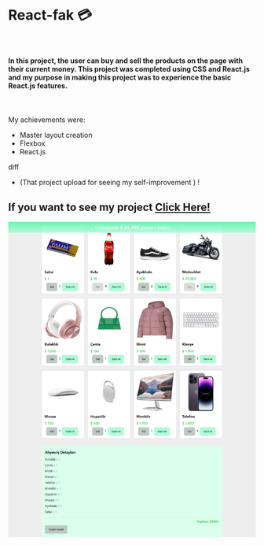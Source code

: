  # React-fak 💳

 <br>



#### In this project, the user can buy and sell the products on the page with their current money. This project was completed using CSS and React.js and my purpose in making this project was to experience the basic React.js features. <br> <br> <br>

My achievements were:
- Master layout creation
- Flexbox
- React.js


diff
- (That project upload for seeing my self-improvement ) ! 


## If you want to see my project <a href="https://beyzarslanturk-fake-tweet.surge.sh/">Click Here!</a> 


![alt text](https://github.com/beyzaarslanturk/React-MoneySpendingApp/blob/master/money-spending-appp.png)

